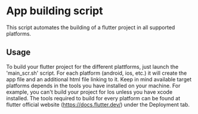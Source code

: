 # App building script
This script automates the building of a flutter project in all supported platforms. 
## Usage
To build your flutter project for the different plattforms, just launch the 'main_scr.sh' script. For each platform (android, ios, etc.) it will create the app file and an additional html file linking to it. 
Keep in mind available target platforms depends in the tools you have installed on your machine. For example, you can't build your project for Ios unless you have xcode installed. The tools required to build for every platform can be found at flutter official website (https://docs.flutter.dev/) under the Deployment tab. 

